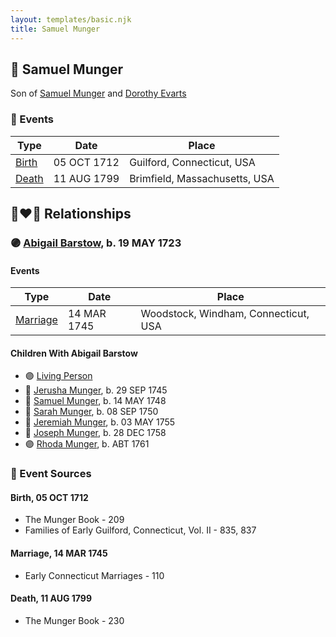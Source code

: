 ```yaml
---
layout: templates/basic.njk
title: Samuel Munger
---
```

## 🔵 Samuel Munger

Son of [Samuel Munger](/people/6/64239804) and [Dorothy Evarts](/people/5/59501816)

### 📆 Events

Type | Date | Place
------ | ------ | ------
[Birth](#event-event-2) | 05 OCT 1712 | Guilford, Connecticut, USA
[Death](#event-event-3) | 11 AUG 1799 | Brimfield, Massachusetts, USA

## 👩‍❤️‍👨 Relationships

### 🟣 [Abigail Barstow](/people/9/9488484), b. 19 MAY 1723

#### Events

Type | Date | Place
------ | ------ | ------
[Marriage](#event-family-0-event-0) | 14 MAR 1745 | Woodstock, Windham, Connecticut, USA
#### Children With Abigail Barstow
* 🟣 [Living Person](/people/2/2239106)
* 🔵 [Jerusha Munger](/people/8/85922584), b. 29 SEP 1745
* 🔵 [Samuel Munger](/people/1/17819572), b. 14 MAY 1748
* 🔵 [Sarah Munger](/people/8/85764310), b. 08 SEP 1750
* 🔵 [Jeremiah Munger](/people/1/19410568), b. 03 MAY 1755
* 🔵 [Joseph Munger](/people/4/48832802), b. 28 DEC 1758
* 🟣 [Rhoda Munger](/people/2/23648419), b. ABT 1761
### 📰 Event Sources

#### <a id="event-event-2"></a> Birth, 05 OCT 1712
* The Munger Book  - 209
* Families of Early Guilford, Connecticut, Vol. II  - 835, 837

#### <a id="event-family-0-event-0"></a> Marriage, 14 MAR 1745
* Early Connecticut Marriages  - 110
#### <a id="event-event-3"></a> Death, 11 AUG 1799
* The Munger Book  - 230
